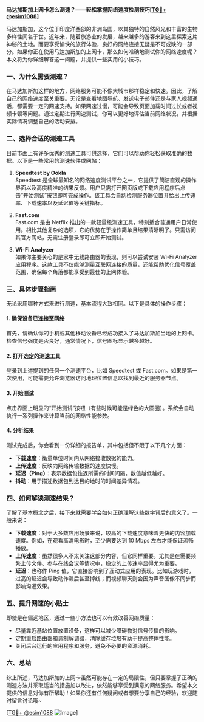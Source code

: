**马达加斯加上网卡怎么测速？——轻松掌握网络速度检测技巧[[TG💪+ @esim1088](https://t.me/s/esim1088)]**

马达加斯加，这个位于印度洋西部的非洲岛国，以其独特的自然风光和丰富的生物多样性闻名于世。近年来，随着旅游业的发展，越来越多的游客来到这里探索这片神秘的土地。而要享受愉快的旅行体验，良好的网络连接无疑是不可或缺的一部分。如果你正在使用马达加斯加的上网卡，那么如何准确地测试你的网络速度呢？本文将为你详细解答这一问题，并提供一些实用的小技巧。

### 一、为什么需要测速？

在马达加斯加这样的地方，网络服务可能不像大城市那样稳定和快速。因此，了解自己的网络速度至关重要。无论是查看地图导航、发送电子邮件还是与家人视频通话，都需要一定的网速支持。如果网速过慢，可能会导致页面加载时间过长或者视频卡顿等问题。通过定期进行网速测试，你可以更好地评估当前网络状况，并根据实际情况调整自己的活动安排。

### 二、选择合适的测速工具

目前市面上有许多优秀的测速工具可供选择，它们可以帮助你轻松获取准确的数据。以下是一些常用的测速软件或网站：

1. **Speedtest by Ookla**  
   Speedtest 是全球最知名的网络速度测试平台之一，它提供了简洁直观的操作界面以及高度精准的结果反馈。用户只需打开网页版或下载应用程序后点击“开始测试”按钮即可完成操作。该工具会自动检测服务器位置并给出上传速率、下载速率以及延迟值等关键指标。

2. **Fast.com**  
   Fast.com 是由 Netflix 推出的一款轻量级测速工具，特别适合普通用户日常使用。相比其他复杂的选项，它的优势在于操作简单且结果清晰明了。只需访问其官方网站，无需注册登录即可立即开始测试。

3. **Wi-Fi Analyzer**  
   如果你主要关心的是家中无线路由器的表现，则可以尝试安装 Wi-Fi Analyzer 应用程序。这款工具不仅能够测量互联网连接的质量，还能帮助优化信号覆盖范围，确保每个角落都能享受到最佳的上网体验。

### 三、具体步骤指南

无论采用哪种方式来进行测速，基本流程大致相同。以下是具体的操作步骤：

#### 1. 确保设备已连接至网络
首先，请确认你的手机或其他移动设备已经成功接入了马达加斯加当地的上网卡。检查信号强度是否良好，通常情况下，信号图标显示越多越好。

#### 2. 打开选定的测速工具
登录到上述提到的任何一个测速平台，比如 Speedtest 或 Fast.com。如果是第一次使用，可能需要允许浏览器访问地理位置信息以找到最近的服务器节点。

#### 3. 开始测试
点击界面上明显的“开始测试”按钮（有些时候可能是绿色的大圆圈）。系统会自动执行一系列操作来计算当前的网络性能参数。

#### 4. 分析结果
测试完成后，你会看到一份详细的报告单，其中包括但不限于以下几个方面：
- **下载速度**：衡量单位时间内从网络接收数据的能力。
- **上传速度**：反映向网络传输数据的速度快慢。
- **延迟（Ping）**：表示数据包往返所需的时间间隔，数值越低越好。
- **抖动**：用于描述数据包到达目的地时的时间差异情况。

### 四、如何解读测速结果？

了解了基本概念之后，接下来就需要学会如何正确理解这些数字背后的意义了。一般来说：

- **下载速度**：对于大多数应用场景来说，较高的下载速度意味着更快的内容加载速度。例如，在观看高清电影时，至少需要达到 10 Mbps 左右才能保证流畅播放。
- **上传速度**：虽然很多人不太关注这部分内容，但它同样重要。尤其是在需要频繁上传文件、参与在线会议等情况中，稳定的上传速率显得尤为重要。
- **延迟**：也称作 Ping 值，它直接影响到了互动式应用的表现。比如玩游戏时，过高的延迟会导致动作滞后甚至掉线；而视频聊天则会因为声音图像不同步而影响沟通效果。

### 五、提升网速的小贴士

即使是在偏远地区，通过一些小方法也可以有效改善网络质量：

- 尽量靠近基站位置放置设备，这样可以减少障碍物对信号传播的影响。
- 定期重启路由器和调制解调器，清除缓存垃圾有助于提高整体性能。
- 关闭后台运行的应用程序和服务，避免不必要的资源消耗。

### 六、总结

综上所述，马达加斯加的上网卡虽然可能存在一定的局限性，但只要掌握了正确的测速方法并采取适当的措施加以改进，依然能够享受到满意的网络服务。希望本文提供的信息对你有所帮助！如果你还有任何疑问或者想要分享自己的经验，欢迎随时留言讨论哦~

[[TG💪+ @esim1088](https://t.me/s/esim1088) ![Image](https://i.postimg.cc/4NQfJmqS/Snipaste-2025-05-13-00-14-12.png)]